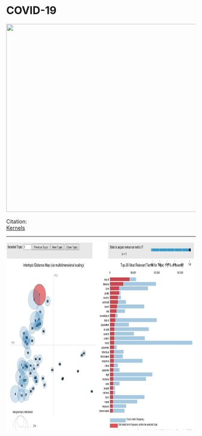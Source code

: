 # COVID-19
<p> 
  <img width="1000" height="500" src="https://images.idgesg.net/images/article/2020/03/coronavirus_lab-research_analytics_by-da-kuk-getty-100835287-large.jpg">
</p>

Citation:   
[Kernels](https://www.kaggle.com/allen-institute-for-ai/CORD-19-research-challenge/kernels)

---  
<p align="center"> 
  <img width="1000" height="500" src="pyLDAvis.JPG">
</p>
